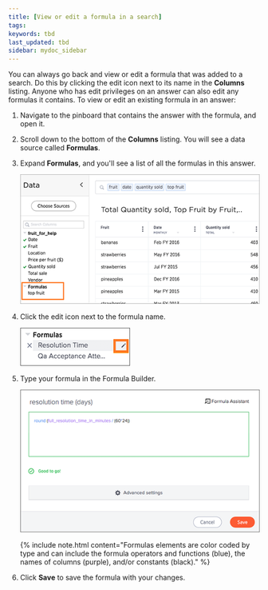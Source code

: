 ```yaml
---
title: [View or edit a formula in a search]
tags:
keywords: tbd
last_updated: tbd
sidebar: mydoc_sidebar
---
```

You can always go back and view or edit a formula that was added to a search. Do this by clicking the edit icon next to its name in the **Columns** listing. Anyone who has edit privileges on an answer can also edit any formulas it contains. To view or edit an existing formula in an answer:

1. Navigate to the pinboard that contains the answer with the formula, and open it.
2. Scroll down to the bottom of the **Columns** listing. You will see a data source called **Formulas**.
3. Expand **Formulas**, and you'll see a list of all the formulas in this answer.

     ![](/pages/images/edit_formula_in_answer.png "Formulas section expanded to show formulas in the answer")

4. Click the edit icon next to the formula name.

     ![](/pages/images/formula_edit_icon.png "The edit formula icon")

5. Type your formula in the Formula Builder.

     ![](/pages/images/formula_builder.png "Use the Formula Builder")

    {% include note.html content="Formulas elements are color coded by type and can include the formula operators and functions (blue), the names of columns (purple), and/or constants (black)." %}

6. Click **Save** to save the formula with your changes.
